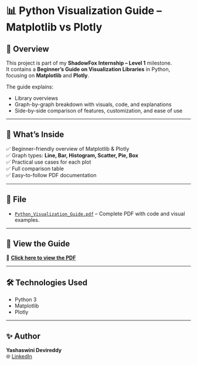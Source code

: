 # 📊 Python Visualization Guide – Matplotlib vs Plotly

## 📌 Overview
This project is part of my **ShadowFox Internship – Level 1** milestone.  
It contains a **Beginner’s Guide on Visualization Libraries** in Python, focusing on **Matplotlib** and **Plotly**.

The guide explains:
- Library overviews
- Graph-by-graph breakdown with visuals, code, and explanations
- Side-by-side comparison of features, customization, and ease of use

---

## 📘 What’s Inside
✅ Beginner-friendly overview of Matplotlib & Plotly  
✅ Graph types: **Line, Bar, Histogram, Scatter, Pie, Box**  
✅ Practical use cases for each plot  
✅ Full comparison table  
✅ Easy-to-follow PDF documentation  

---

## 📂 File
- [`Python_Visualization_Guide.pdf`](Python_Visualization_Guide.pdf) – Complete PDF with code and visual examples.

---

## 🚀 View the Guide
📄 **[Click here to view the PDF](https://github.com/YashaswiniDevireddy/ShadowFox/raw/main/Python_Visualization_Guide.pdf)**  

---

## 🛠 Technologies Used
- Python 3  
- Matplotlib  
- Plotly  

---

## ✨ Author
**Yashaswini Devireddy**  
🌐 [LinkedIn](https://www.linkedin.com/in/yashaswini-devireddy-9546732b8/)  
